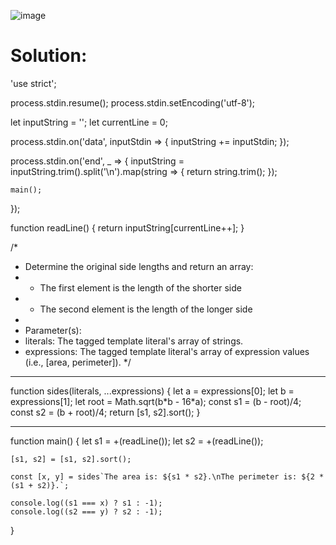 ![image](https://user-images.githubusercontent.com/66727050/151712653-5f697177-54a7-4673-bd7f-e7dff0f33f06.png)

# Solution:

'use strict';

process.stdin.resume();
process.stdin.setEncoding('utf-8');

let inputString = '';
let currentLine = 0;

process.stdin.on('data', inputStdin => {
    inputString += inputStdin;
});

process.stdin.on('end', _ => {
    inputString = inputString.trim().split('\n').map(string => {
        return string.trim();
    });
    
    main();    
});

function readLine() {
    return inputString[currentLine++];
}

/*
 * Determine the original side lengths and return an array:
 * - The first element is the length of the shorter side
 * - The second element is the length of the longer side
 * 
 * Parameter(s):
 * literals: The tagged template literal's array of strings.
 * expressions: The tagged template literal's array of expression values (i.e., [area, perimeter]).
 */
 
 <hr>
function sides(literals, ...expressions) {
    let a = expressions[0];
    let b = expressions[1];
    let root = Math.sqrt(b*b - 16*a);
    const s1 = (b - root)/4;
    const s2 = (b + root)/4;
    return [s1, s2].sort();
}
<hr>

function main() {
    let s1 = +(readLine());
    let s2 = +(readLine());
    
    [s1, s2] = [s1, s2].sort();
    
    const [x, y] = sides`The area is: ${s1 * s2}.\nThe perimeter is: ${2 * (s1 + s2)}.`;
    
    console.log((s1 === x) ? s1 : -1);
    console.log((s2 === y) ? s2 : -1);
}
